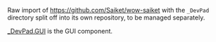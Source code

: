 Raw import of 
https://github.com/Saiket/wow-saiket
with the `_DevPad` directory split off into its own repository, to be managed separately.

[_DevPad.GUI](https://github.com/spiralofhope/_DevPad.GUI/) is the GUI component.

